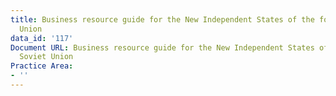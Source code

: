```yaml
---
title: Business resource guide for the New Independent States of the former Soviet
  Union
data_id: '117'
Document URL: Business resource guide for the New Independent States of the former
  Soviet Union
Practice Area:
- ''
---
```


